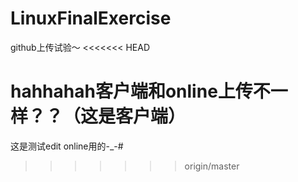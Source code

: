 # LinuxFinalExercise
github上传试验～
<<<<<<< HEAD

hahhahah客户端和online上传不一样？？（这是客户端）
=======
这是测试edit online用的-_-#
>>>>>>> origin/master
